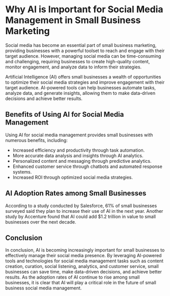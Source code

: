Why AI is Important for Social Media Management in Small Business Marketing
=========================================================================================

Social media has become an essential part of small business marketing, providing businesses with a powerful toolset to reach and engage with their target audience. However, managing social media can be time-consuming and challenging, requiring businesses to create high-quality content, monitor engagement, and analyze data to inform their strategies.

Artificial Intelligence (AI) offers small businesses a wealth of opportunities to optimize their social media strategies and improve engagement with their target audience. AI-powered tools can help businesses automate tasks, analyze data, and generate insights, allowing them to make data-driven decisions and achieve better results.

Benefits of Using AI for Social Media Management
------------------------------------------------

Using AI for social media management provides small businesses with numerous benefits, including:

* Increased efficiency and productivity through task automation.
* More accurate data analysis and insights through AI analytics.
* Personalized content and messaging through predictive analytics.
* Enhanced customer service through chatbots and automated response systems.
* Increased ROI through optimized social media strategies.

AI Adoption Rates among Small Businesses
----------------------------------------

According to a study conducted by Salesforce, 61% of small businesses surveyed said they plan to increase their use of AI in the next year. Another study by Accenture found that AI could add $1.2 trillion in value to small businesses over the next decade.

Conclusion
----------

In conclusion, AI is becoming increasingly important for small businesses to effectively manage their social media presence. By leveraging AI-powered tools and technologies for social media management tasks such as content creation, curation, social listening, analytics, and customer service, small businesses can save time, make data-driven decisions, and achieve better results. As the adoption rates of AI continue to rise among small businesses, it is clear that AI will play a critical role in the future of small business social media management.
